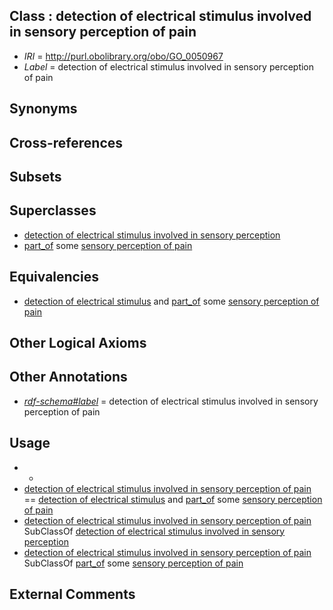 
## Class : detection of electrical stimulus involved in sensory perception of pain

 * *IRI* = http://purl.obolibrary.org/obo/GO_0050967
 * *Label* = detection of electrical stimulus involved in sensory perception of pain

## Synonyms


## Cross-references


## Subsets


## Superclasses

 * [detection of electrical stimulus involved in sensory perception](../../GO/63/GO_0050963.md)
 * [part_of](../../BFO/50/BFO_0000050.md) some [sensory perception of pain](../../GO/33/GO_0019233.md)

## Equivalencies

 * [detection of electrical stimulus](../../GO/81/GO_0050981.md) and [part_of](../../BFO/50/BFO_0000050.md) some [sensory perception of pain](../../GO/33/GO_0019233.md)

## Other Logical Axioms


## Other Annotations

 * *[rdf-schema#label](../../el/rdf-schema#label.md)* = detection of electrical stimulus involved in sensory perception of pain

## Usage

 * -
 * [detection of electrical stimulus involved in sensory perception of pain](../../GO/67/GO_0050967.md) == [detection of electrical stimulus](../../GO/81/GO_0050981.md) and [part_of](../../BFO/50/BFO_0000050.md) some [sensory perception of pain](../../GO/33/GO_0019233.md)
 * [detection of electrical stimulus involved in sensory perception of pain](../../GO/67/GO_0050967.md) SubClassOf [detection of electrical stimulus involved in sensory perception](../../GO/63/GO_0050963.md)
 * [detection of electrical stimulus involved in sensory perception of pain](../../GO/67/GO_0050967.md) SubClassOf [part_of](../../BFO/50/BFO_0000050.md) some [sensory perception of pain](../../GO/33/GO_0019233.md)

## External Comments

